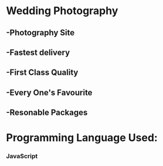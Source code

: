 # Wedding Photography

## -Photography Site
## -Fastest delivery
## -First Class Quality
## -Every One's Favourite
## -Resonable Packages

# Programming Language Used:
### JavaScript
